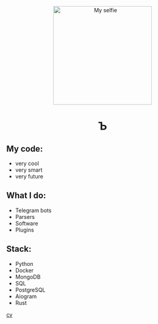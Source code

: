 <p align="center"><img src="https://i.imgur.com/9RQXaCw.jpeg" height="258" alt="My selfie"></img></p>
<h1 align="center">Ъ</h1>

## My code:
* very cool
* very smart
* very future

## What I do:
* Telegram bots
* Parsers
* Software
* Plugins

## Stack:
* Python
* Docker
* MongoDB
* SQL
* PostgreSQL
* Aiogram
* Rust


[cv](https://xrenso.github.io/cv/)
